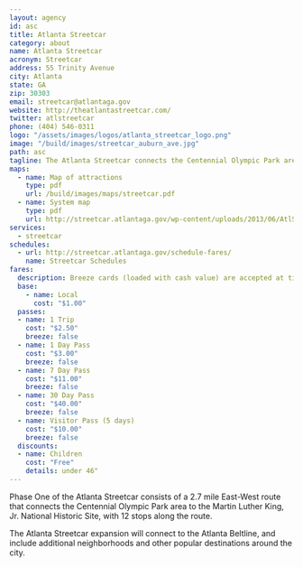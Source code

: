 ```yaml
---
layout: agency
id: asc
title: Atlanta Streetcar
category: about
name: Atlanta Streetcar
acronym: Streetcar
address: 55 Trinity Avenue
city: Atlanta
state: GA
zip: 30303
email: streetcar@atlantaga.gov
website: http://theatlantastreetcar.com/
twitter: atlstreetcar
phone: (404) 546-0311
logo: "/assets/images/logos/atlanta_streetcar_logo.png"
image: "/build/images/streetcar_auburn_ave.jpg"
path: asc
tagline: The Atlanta Streetcar connects the Centennial Olympic Park area to the Martin Luther King, Jr. National Historic Site.
maps:
  - name: Map of attractions
    type: pdf
    url: /build/images/maps/streetcar.pdf
  - name: System map
    type: pdf
    url: http://streetcar.atlantaga.gov/wp-content/uploads/2013/06/AtlStreetcar-System-Map-FINAL-8-march22-2013.pdf
services:
  - streetcar
schedules:
  - url: http://streetcar.atlantaga.gov/schedule-fares/
    name: Streetcar Schedules
fares:
  description: Breeze cards (loaded with cash value) are accepted at ticket vending machines at all 12 stops. The Atlanta Streetcar does not currently provide a free transfer to/from other bus or rail services in the region (MARTA, CCT, GCT, GRTA Xpress).<br/><br/>A mobile fare payment app will launch, providing additional fare options, later in 2016.<br/><br/>Cash is accepted for ticket purchase at vending machines at four (4) stops (King Historic District, Centennial Olympic Park, Woodruff Park, Park Place).<br/><br/>Visit <a href="http://theatlantastreetcar.com">theatlantastreetcar.com</a> for more information on other payment options and how to purchase fares.
  base: 
    - name: Local
      cost: "$1.00"
  passes: 
  - name: 1 Trip
    cost: "$2.50"
    breeze: false
  - name: 1 Day Pass
    cost: "$3.00"
    breeze: false
  - name: 7 Day Pass
    cost: "$11.00"
    breeze: false
  - name: 30 Day Pass
    cost: "$40.00"
    breeze: false
  - name: Visitor Pass (5 days)
    cost: "$10.00"
    breeze: false
  discounts:
  - name: Children
    cost: "Free"
    details: under 46"
---
```


Phase One of the Atlanta Streetcar consists of a 2.7 mile East-West route that connects the Centennial Olympic Park area to the Martin Luther King, Jr. National Historic Site, with 12 stops along the route. 
 
The Atlanta Streetcar expansion will connect to the Atlanta Beltline, and include additional neighborhoods and other popular destinations around the city.